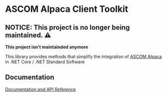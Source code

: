# ASCOM Alpaca Client Toolkit

## NOTICE: This project is no longer being maintained. :warning:

**This project isn't maintainded anymore**

This library provides methods that simplify the integration of 
[ASCOM Alpaca](https://ascom-standards.org/Developer/Alpaca.htm) in .NET Core / .NET Standard Software

## Documentation

[Documentation and API Reference](https://elendil-software.github.io/ASCOM.Alpaca.Client)
